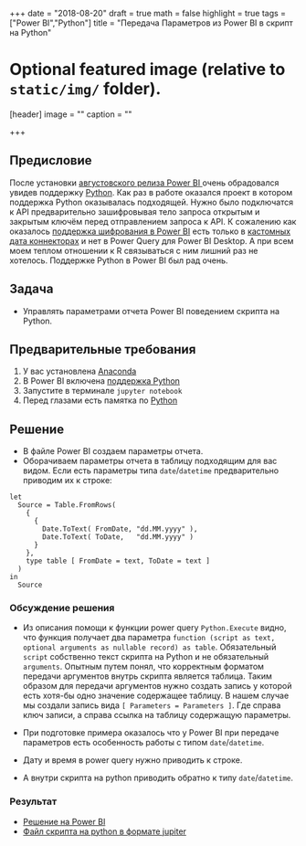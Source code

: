 +++
date = "2018-08-20"
draft = true
math = false
highlight = true
tags = ["Power BI","Python"]
title = "Передача Параметров из Power BI в скрипт на Python"
# Optional featured image (relative to `static/img/` folder).
[header]
image = ""
caption = ""

+++
## Предисловие

После установки [августовского релиза Power BI ](https://powerbi.microsoft.com/en-us/blog/power-bi-desktop-august-2018-feature-summary) очень обрадовался увидев поддержку [Python](https://powerbi.microsoft.com/en-us/blog/power-bi-desktop-august-2018-feature-summary/#python). Как раз в работе оказался проект в котором поддержка Python оказывалась подходящей. Нужно было подключатся к API предварительно зашифровывая тело запроса открытым и закрытым ключём перед отправлением запроса к API. К сожалению как оказалось [поддержка шифрования в Power BI](https://blog.crossjoin.co.uk/2017/11/06/which-m-functions-are-only-available-to-custom-data-connectors/) есть только в [кастомных дата коннекторах](https://github.com/Microsoft/DataConnectors) и нет в Power Query для Power BI Desktop. А при всем моем теплом отношении к R связываться с ним лишний раз не хотелось. Поддержке Python в Power BI был рад очень.

## Задача
* Управлять параметрами отчета Power BI поведением скрипта на Python.

## Предварительные требования
1. У вас установлена [Anaconda](https://www.anaconda.com/download/)
1. В Power BI включена [поддержка Python](https://powerbi.microsoft.com/en-us/blog/power-bi-desktop-august-2018-feature-summary/#python)
1. Запустите в терминале `jupyter notebook`
1. Перед глазами есть памятка по [Python](https://github.com/ehmatthes/pcc/releases/download/v1.0.0/beginners_python_cheat_sheet_pcc_all.pdf)

## Решение
* В файле Power BI создаем параметры отчета.
* Оборачиваем параметры отчета в таблицу подходящим для вас видом. Если есть параметры типа `date`/`datetime` предварительно приводим их к строке:

```
let
  Source = Table.FromRows(
    { 
      { 
        Date.ToText( FromDate, "dd.MM.yyyy" ), 
        Date.ToText( ToDate,   "dd.MM.yyyy" ) 
      } 
    },
    type table [ FromDate = text, ToDate = text ] 
  )
in
  Source
```

### Обсуждение решения
* Из описания помощи к функции power query `Python.Execute` видно, что функция получает два параметра `function (script as text, optional arguments as nullable record) as table`. Обязательный `script` собственно текст скрипта на Python и не обязательный `arguments`. Опытным путем понял, что корректным форматом передачи аргументов внутрь скрипта является таблица. Таким образом для передачи аргументов нужно создать запись у которой есть хотя-бы одно значение содержащее таблицу. В нашем случае мы создали запись вида `[ Parameters = Parameters ]`. Где справа ключ записи, а справа ссылка на таблицу содержащую параметры.

* При подготовке примера оказалось что у Power BI при передаче параметров есть особенность работы с типом `date`/`datetime`.
* Дату и время в power query нужно приводить к строке.
* А внутри скрипта на python приводить обратно к типу `date`/`datetime`.


### Результат
* [Решение на Power BI](https://github.com/DmitriyVlasov/Blog/blob/master/samples/2018-08-20/sample-power-bi-use-python-script-with-parameters.pbix)
* [Файл скрипта на python в формате jupiter](https://github.com/DmitriyVlasov/Blog/blob/master/samples/2018-08-20/sample-power-bi-use-python-script-with-parameters.ipynb)
